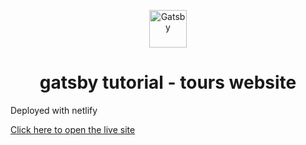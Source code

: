 <p align="center">
  <a href="https://www.gatsbyjs.org">
    <img alt="Gatsby" src="https://www.gatsbyjs.org/monogram.svg" width="60" />
  </a>
</p>
<h1 align="center">
  gatsby tutorial - tours website
</h1>
<p>Deployed with netlify</p>
<a href="https://simple-gatsby-tours-project.netlify.com/"> Click here to open the live site</a>
